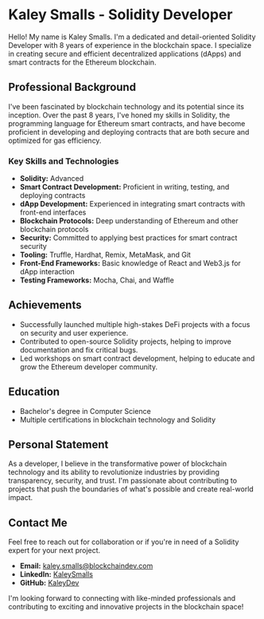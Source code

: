 # Kaley Smalls - Solidity Developer

Hello! My name is Kaley Smalls. I'm a dedicated and detail-oriented Solidity Developer with 8 years of experience in the blockchain space. I specialize in creating secure and efficient decentralized applications (dApps) and smart contracts for the Ethereum blockchain.

## Professional Background

I've been fascinated by blockchain technology and its potential since its inception. Over the past 8 years, I've honed my skills in Solidity, the programming language for Ethereum smart contracts, and have become proficient in developing and deploying contracts that are both secure and optimized for gas efficiency.

### Key Skills and Technologies

- **Solidity:** Advanced
- **Smart Contract Development:** Proficient in writing, testing, and deploying contracts
- **dApp Development:** Experienced in integrating smart contracts with front-end interfaces
- **Blockchain Protocols:** Deep understanding of Ethereum and other blockchain protocols
- **Security:** Committed to applying best practices for smart contract security
- **Tooling:** Truffle, Hardhat, Remix, MetaMask, and Git
- **Front-End Frameworks:** Basic knowledge of React and Web3.js for dApp interaction
- **Testing Frameworks:** Mocha, Chai, and Waffle

## Achievements

- Successfully launched multiple high-stakes DeFi projects with a focus on security and user experience.
- Contributed to open-source Solidity projects, helping to improve documentation and fix critical bugs.
- Led workshops on smart contract development, helping to educate and grow the Ethereum developer community.

## Education

- Bachelor's degree in Computer Science
- Multiple certifications in blockchain technology and Solidity

## Personal Statement

As a developer, I believe in the transformative power of blockchain technology and its ability to revolutionize industries by providing transparency, security, and trust. I'm passionate about contributing to projects that push the boundaries of what's possible and create real-world impact.

## Contact Me

Feel free to reach out for collaboration or if you're in need of a Solidity expert for your next project.

- **Email:** kaley.smalls@blockchaindev.com
- **LinkedIn:** [KaleySmalls](https://www.linkedin.com/in/kaleysmalls)
- **GitHub:** [KaleyDev](https://github.com/KaleyDev)

I'm looking forward to connecting with like-minded professionals and contributing to exciting and innovative projects in the blockchain space!
